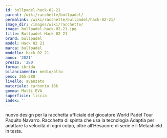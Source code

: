 ```yaml
---
id: bullpadel-hack-02-21
parent: /wiki/racchette/bullpadel/
permalink: /wiki/racchette/bullpadel/hack-02-21/
image_dir: /images/wiki/racchette/
image: bullpadel-hack-02-21.jpg
title: Bullpadel Hack 02 21
brand: bullpadel
model: Hack 02 21
marca: bullpadel
modello: hack 02 21
anno: '2021'
prezzo: '280'
forma: ibrida
bilanciamento: medio/alto
peso: 365-380
livello: avanzato
materiale: carbonio 18k
gomma: Multi EVA
superficie: liscia
index: ''
---
```

nuovo design per la racchetta ufficiale del giocatore World Padel Tour Paquito Navarro. Racchetta di spinta che usa la tecnologia Adaptia per adattare la velocità di ogni colpo, oltre all’Hesacore di serie e il Metashield in testa.